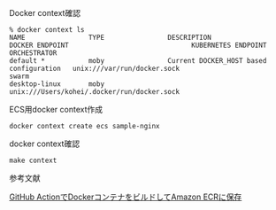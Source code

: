 Docker context確認
````
% docker context ls
NAME                TYPE                DESCRIPTION                               DOCKER ENDPOINT                               KUBERNETES ENDPOINT   ORCHESTRATOR
default *           moby                Current DOCKER_HOST based configuration   unix:///var/run/docker.sock                                         swarm
desktop-linux       moby                                                          unix:///Users/kohei/.docker/run/docker.sock
````

ECS用docker context作成
````
docker context create ecs sample-nginx
````

docker context確認
````
make context
````

参考文献
 
[GitHub ActionでDockerコンテナをビルドしてAmazon ECRに保存](https://dev.classmethod.jp/articles/github-action-ecr-push/)